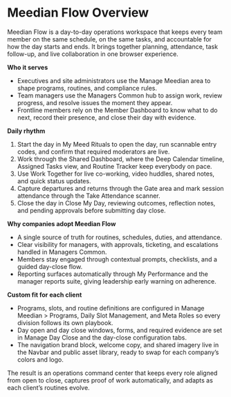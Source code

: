 # Meedian Flow Overview

Meedian Flow is a day-to-day operations workspace that keeps every team member on the same schedule, on the same tasks, and accountable for how the day starts and ends. It brings together planning, attendance, task follow-up, and live collaboration in one browser experience.

**Who it serves**
- Executives and site administrators use the Manage Meedian area to shape programs, routines, and compliance rules.
- Team managers use the Managers Common hub to assign work, review progress, and resolve issues the moment they appear.
- Frontline members rely on the Member Dashboard to know what to do next, record their presence, and close their day with evidence.

**Daily rhythm**
1. Start the day in My Meed Rituals to open the day, run scannable entry codes, and confirm that required moderators are live.
2. Work through the Shared Dashboard, where the Deep Calendar timeline, Assigned Tasks view, and Routine Tracker keep everybody on pace.
3. Use Work Together for live co-working, video huddles, shared notes, and quick status updates.
4. Capture departures and returns through the Gate area and mark session attendance through the Take Attendance scanner.
5. Close the day in Close My Day, reviewing outcomes, reflection notes, and pending approvals before submitting day close.

**Why companies adopt Meedian Flow**
- A single source of truth for routines, schedules, duties, and attendance.
- Clear visibility for managers, with approvals, ticketing, and escalations handled in Managers Common.
- Members stay engaged through contextual prompts, checklists, and a guided day-close flow.
- Reporting surfaces automatically through My Performance and the manager reports suite, giving leadership early warning on adherence.

**Custom fit for each client**
- Programs, slots, and routine definitions are configured in Manage Meedian > Programs, Daily Slot Management, and Meta Roles so every division follows its own playbook.
- Day open and day close windows, forms, and required evidence are set in Manage Day Close and the day-close configuration tabs.
- The navigation brand block, welcome copy, and shared imagery live in the Navbar and public asset library, ready to swap for each company’s colors and logo.

The result is an operations command center that keeps every role aligned from open to close, captures proof of work automatically, and adapts as each client’s routines evolve.
